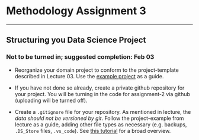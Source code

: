 # Methodology Assignment 3

---

## Structuring you Data Science Project

### **Not to be turned in; suggested completion: Feb 03**

* Reorganize your domain project to conform to the project-template
  described in Lecture 03. Use the [example
  project](../week04/project-example) as a guide.
  
* If you have not done so already, create a private github repository
  for your project. You will be turning in the code for assignment-2
  via github (uploading will be turned off).
  
* Create a `.gitignore` file for your repository. As mentioned in
  lecture, the *data should not be versioned by git*. Follow the
  project-example from lecture as a guide, adding other file types as
  necessary (e.g. backups, `.DS_Store` files, `.vs_code`). See [this
  tutorial](https://www.atlassian.com/git/tutorials/saving-changes/gitignore)
  for a broad overview.
